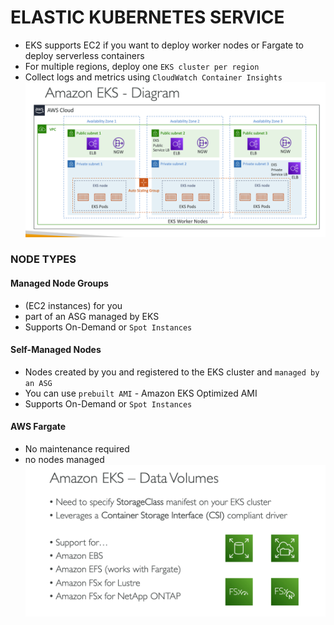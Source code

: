 # ELASTIC KUBERNETES SERVICE
- EKS supports EC2 if you want to deploy worker nodes or Fargate to deploy serverless containers
- For multiple regions, deploy one `EKS cluster per region`
- Collect logs and metrics using `CloudWatch Container Insights`
![alt text](image-2.png)

### NODE TYPES
#### Managed Node Groups
- (EC2 instances) for you
- part of an ASG managed by EKS
- Supports On-Demand or `Spot Instances`
#### Self-Managed Nodes
- Nodes created by you and registered to the EKS cluster and `managed by an ASG`
- You can use `prebuilt AMI` - Amazon EKS Optimized AMI
- Supports On-Demand or `Spot Instances`
#### AWS Fargate
- No maintenance required
- no nodes managed
![alt text](image-3.png)